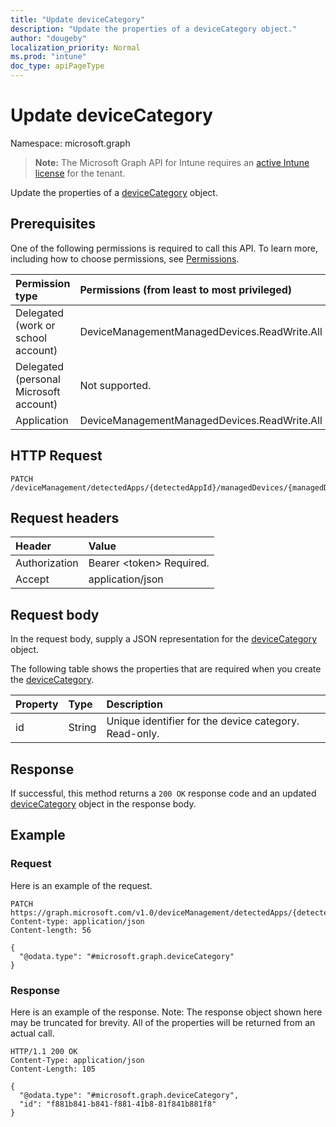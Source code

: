 ```yaml
---
title: "Update deviceCategory"
description: "Update the properties of a deviceCategory object."
author: "dougeby"
localization_priority: Normal
ms.prod: "intune"
doc_type: apiPageType
---
```


# Update deviceCategory

Namespace: microsoft.graph

> **Note:** The Microsoft Graph API for Intune requires an [active Intune license](https://go.microsoft.com/fwlink/?linkid=839381) for the tenant.

Update the properties of a [deviceCategory](../resources/intune-devices-devicecategory.md) object.

## Prerequisites
One of the following permissions is required to call this API. To learn more, including how to choose permissions, see [Permissions](/graph/permissions-reference).

|Permission type|Permissions (from least to most privileged)|
|:---|:---|
|Delegated (work or school account)|DeviceManagementManagedDevices.ReadWrite.All|
|Delegated (personal Microsoft account)|Not supported.|
|Application|DeviceManagementManagedDevices.ReadWrite.All|

## HTTP Request
<!-- {
  "blockType": "ignored"
}
-->
``` http
PATCH /deviceManagement/detectedApps/{detectedAppId}/managedDevices/{managedDeviceId}/deviceCategory
```

## Request headers
|Header|Value|
|:---|:---|
|Authorization|Bearer &lt;token&gt; Required.|
|Accept|application/json|

## Request body
In the request body, supply a JSON representation for the [deviceCategory](../resources/intune-devices-devicecategory.md) object.

The following table shows the properties that are required when you create the [deviceCategory](../resources/intune-devices-devicecategory.md).

|Property|Type|Description|
|:---|:---|:---|
|id|String|Unique identifier for the device category. Read-only.|



## Response
If successful, this method returns a `200 OK` response code and an updated [deviceCategory](../resources/intune-devices-devicecategory.md) object in the response body.

## Example

### Request
Here is an example of the request.
``` http
PATCH https://graph.microsoft.com/v1.0/deviceManagement/detectedApps/{detectedAppId}/managedDevices/{managedDeviceId}/deviceCategory
Content-type: application/json
Content-length: 56

{
  "@odata.type": "#microsoft.graph.deviceCategory"
}
```

### Response
Here is an example of the response. Note: The response object shown here may be truncated for brevity. All of the properties will be returned from an actual call.
``` http
HTTP/1.1 200 OK
Content-Type: application/json
Content-Length: 105

{
  "@odata.type": "#microsoft.graph.deviceCategory",
  "id": "f881b841-b841-f881-41b8-81f841b881f8"
}
```



